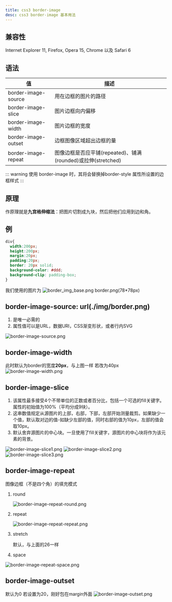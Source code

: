 ```yaml
---
title: css3 border-image
desc: css3 border-image 基本用法
---
```

## 兼容性

Internet Explorer 11, Firefox, Opera 15, Chrome 以及 Safari 6

## 语法

| 值                   | 描述 |
|----------------------|------|
| border-image-source | 用在边框的图片的路径 |
| border-image-slice  | 图片边框向内偏移 |
| border-image-width  | 图片边框的宽度 |
| border-image-outset | 边框图像区域超出边框的量 |
| border-image-repeat | 图像边框是否应平铺(repeated)、铺满(rounded)或拉伸(stretched) |

::: warning
使用 border-image 时，其将会替换掉border-style 属性所设置的边框样式
:::

## 原理

作原理就是**九宫格伸缩法**：把图片切割成九块，然后把他们应用到边和角。

## 例

```css
div{
  width:200px;
  height:200px;
  margin:20px;
  padding:20px;
  border: 20px solid;
  background-color: #ddd;
  background-clip: padding-box;
}
```

我们使用的图片为
![border_img_base.png](border_img_base.png)
border.png(78*78px)

## border-image-source: url(./img/border.png)

1. 是唯一必需的
2. 属性值可以是URL，数据URI，CSS渐变形状，或者行内SVG

![border-image-source.png](border-image-source.png)

## border-image-width

此时默认为border的宽度**20px**，与上图一样
若改为40px
![border-image-width.png](border-image-width.png)

## border-image-slice

1. 该属性最多接受4个不带单位的正数或者百分比，包括一个可选的fill关键字。属性的初始值为100%（平均分成9块）。
2. 这串数值规定从源图片的上部，右部，下部，左部开始测量裁剪。如果缺少一个值，默认取对边的值-如缺少左部的值，同时右部的值为10px，左部的值会取10px。
3. 默认舍弃源图片的中心块。一旦使用了fill关键字，源图片的中心块将作为该元素的背景。

![border-image-slice1.png](border-image-slice1.png)
![border-image-slice2.png](border-image-slice2.png)
![border-image-slice3.png](border-image-slice3.png)

## border-image-repeat

图像边框（不是四个角）的填充模式

1. round

    ![border-image-repeat-round.png](border-image-repeat-round.png)

2. repeat

    ![border-image-repeat-repeat.png](border-image-repeat-repeat.png)

3. stretch

    默认，与上面的26一样

4. space

![border-image-repeat-space.png](border-image-repeat-space.png)

## border-image-outset

默认为0
若设置为20，刚好包在margin外面
![border-image-outset.png](border-image-outset.png)
